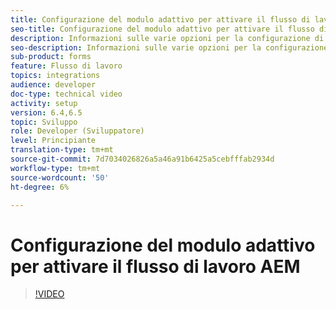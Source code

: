 ```yaml
---
title: Configurazione del modulo adattivo per attivare il flusso di lavoro AEM
seo-title: Configurazione del modulo adattivo per attivare il flusso di lavoro AEM
description: Informazioni sulle varie opzioni per la configurazione di Moduli adattivi per attivare il flusso di lavoro AEM
seo-description: Informazioni sulle varie opzioni per la configurazione di Moduli adattivi per attivare il flusso di lavoro AEM
sub-product: forms
feature: Flusso di lavoro
topics: integrations
audience: developer
doc-type: technical video
activity: setup
version: 6.4,6.5
topic: Sviluppo
role: Developer (Sviluppatore)
level: Principiante
translation-type: tm+mt
source-git-commit: 7d7034026826a5a46a91b6425a5cebfffab2934d
workflow-type: tm+mt
source-wordcount: '50'
ht-degree: 6%

---
```



# Configurazione del modulo adattivo per attivare il flusso di lavoro AEM


>[!VIDEO](https://video.tv.adobe.com/v/28316?quality=9&learn=on)


